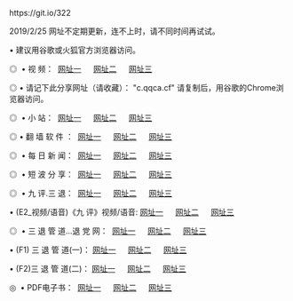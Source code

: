 <p>https://git.io/322
<p>2019/2/25 网址不定期更新，连不上时，请不同时间再试试。
<p>• 建议用谷歌或火狐官方浏览器访问。
<p>◎  • 视 频： 
<a href="http://iq.oltali.com/tv/" target="_blank">网址一</a> 　 
<a href="http://dq.oltali.com/9018.html" target="_blank">网址二</a> 　 
<a href="http://dq.oltali.com/9449.html" target="_blank">网址三</a></p>
<p>
◎ • 请记下此分享网址（请收藏）： "c.qqca.cf" 请复制后，用谷歌的Chrome浏览器访问。
</p>
<p>◎ </span>  •  小 站：  
<a href="http://iq.oltali.com/" target="_blank">网址一</a> 　 
<a href="http://dq.oltali.com/" target="_blank">网址二</a> 　 
<a href="http://dq.oltali.com/read/" target="_blank">网址三</a></p>
<p>◎  • 翻 墙 软 件 ：  
<a href="http://iq.oltali.com/ff/" target="_blank">网址一</a> 　 
<a href="http://dq.oltali.com/s/read/a1_nd.html" target="_blank">网址二</a> 　 
<a href="http://dq.oltali.com/ff/index.html" target="_blank">网址三</a></p>
<p>◎ </span>  • 每 日 新 闻：  
<a href="http://iq.oltali.com/day/" target="_blank">网址一</a> 　 
<a href="http://dq.oltali.com/day/" target="_blank">网址二</a> 　 
<a href="http://dq.oltali.com/day/index.html" target="_blank">网址三</a></p>
<p>◎ </span>  • 短 波 分 享：  
<a href="http://iq.oltali.com/h/" target="_blank">网址一</a> 　 
<a href="http://dq.oltali.com/h/" target="_blank">网址二</a> 　 
<a href="http://dq.oltali.com/h/index.html" target="_blank">网址三</a></p>
<p>◎   • 九 评.三 退：  
<a href="http://iq.oltali.com/t/" target="_blank">网址一</a> 　 
<a href="http://dq.oltali.com/v2/index.html" target="_blank">网址二</a> 　 
<a href="http://dq.oltali.com/tt/index.html" target="_blank">网址三</a> 　</p>
<p>  • (E2_视频/语音)《九 评》视频/语音: 
<a href="http://dq.oltali.com/7738.html" target="_blank">网址一</a> 　 
<a href="http://dq.oltali.com/7614.html" target="_blank">网址二</a> 　 
<a href="http://dq.oltali.com/7633.html" target="_blank">网址三</a></p>
<p>◎   • 三 退 管 道...退 党 网：  
<a href="http://iq.oltali.com/go/td1.html" target="_blank">网址一</a> 　 
<a href="http://dq.oltali.com/go/td2.html" target="_blank">网址二</a> 　 
<a href="http://dq.oltali.com/go/td3.html" target="_blank">网址三</a></p>
<p>  • (F1) 三 退 管 道(一)： 
<a href="http://iq.oltali.com/dd/" target="_blank">网址一</a> 　 
<a href="http://dq.oltali.com/s/read/a1_tdx.html" target="_blank">网址二</a> 　 
<a href="http://dq.oltali.com/dd/" target="_blank">网址三</a></p>
<p>  • (F2)三 退 管 道(二)： 
<a href="http://dq.oltali.com/d/" target="_blank">网址一</a> 　 
<a href="http://iq.oltali.com/d/index.html" target="_blank">网址二</a> 　 
<a href="http://dq.oltali.com/d/" target="_blank">网址三</a></p>
<p>◎   • PDF电子书：  
<a href="http://iq.oltali.com/p/" target="_blank">网址一</a> 　 
<a href="http://dq.oltali.com/p/index.html" target="_blank">网址二</a> 　 
<a href="http://dq.oltali.com/p/" target="_blank">网址三</a></p>
